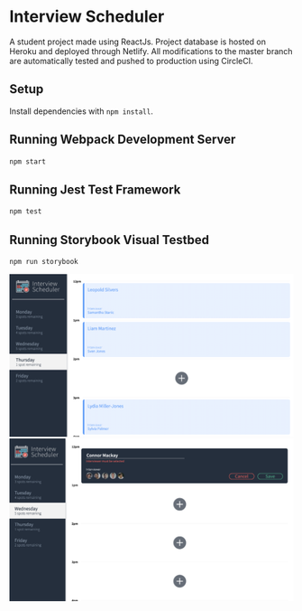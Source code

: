 # Interview Scheduler
A student project made using ReactJs. Project database is hosted on Heroku and deployed through Netlify. All modifications to the master branch are automatically tested and pushed to production using CircleCI. 

## Setup

Install dependencies with `npm install`.

## Running Webpack Development Server

```sh
npm start
```

## Running Jest Test Framework

```sh
npm test
```

## Running Storybook Visual Testbed

```sh
npm run storybook
```

!["Application Homepage"](https://github.com/CD-Mackay/scheduler/blob/master/docs/Homepage.png)
!["Error Handling"](https://github.com/CD-Mackay/scheduler/blob/master/docs/Errorhandling.png)

